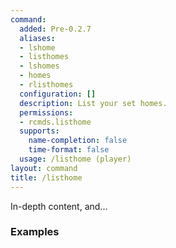 ```yaml
---
command:
  added: Pre-0.2.7
  aliases:
  - lshome
  - listhomes
  - lshomes
  - homes
  - rlisthomes
  configuration: []
  description: List your set homes.
  permissions:
  - rcmds.listhome
  supports:
    name-completion: false
    time-format: false
  usage: /listhome (player)
layout: command
title: /listhome
---
```


In-depth content, and...

### Examples



